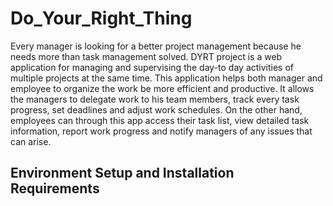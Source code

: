# Do_Your_Right_Thing
Every manager is looking for a better project management because he needs more than task management solved. DYRT project is a web application for managing and supervising the day-to day activities of multiple projects at the same time. This application helps both manager and employee to organize the work be more efficient and productive. It allows the managers to delegate work to his team members, track every task progress, set deadlines and adjust work schedules. On the other hand, employees can through this app access their task list, view detailed task information, report work progress and notify managers of any issues that can arise.  
## Environment Setup and Installation Requirements
